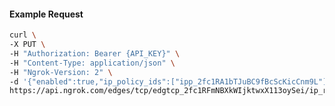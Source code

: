 <!-- Code generated for API Clients. DO NOT EDIT. -->

#### Example Request

```bash
curl \
-X PUT \
-H "Authorization: Bearer {API_KEY}" \
-H "Content-Type: application/json" \
-H "Ngrok-Version: 2" \
-d '{"enabled":true,"ip_policy_ids":["ipp_2fc1RA1bTJuBC9fBcScKicCnm9L"]}' \
https://api.ngrok.com/edges/tcp/edgtcp_2fc1RFmNBXkWIjktwxX113oySei/ip_restriction
```

